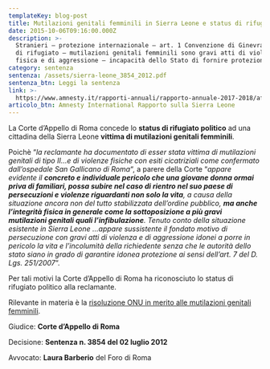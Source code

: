 ```yaml
---
templateKey: blog-post
title: Mutilazioni genitali femminili in Sierra Leone e status di rifugiato
date: 2015-10-06T09:16:00.000Z
description: >-
  Stranieri – protezione internazionale – art. 1 Convenzione di Ginevra: status
  di rifugiato – mutilazioni genitali femminili sono gravi atti di violenza
  fisica e di aggressione – incapacità dello Stato di fornire protezione
category: sentenza
sentenza: /assets/sierra-leone_3854_2012.pdf
sentenza_btn: Leggi la sentenza
link: >-
  https://www.amnesty.it/rapporti-annuali/rapporto-annuale-2017-2018/africa/sierra-leone/
articolo_btn: Amnesty International Rapporto sulla Sierra Leone
---
```

La Corte d’Appello di Roma concede lo **status di rifugiato politico** ad una cittadina della Sierra Leone **vittima di mutilazioni genitali femminili**.

Poichè “_la reclamante ha documentato di esser stata vittima di mutilazioni genitali di tipo II…e di violenze fisiche con esiti cicatriziali come confermato dall’ospedale San Gallicano di Roma_“, a parere della Corte “_appare evidente il **concreto e individuale pericolo che una giovane donna ormai priva di familiari, possa subire nel caso di rientro nel suo paese di persecuzioni e violenze riguardanti non solo la vita**, a causa della situazione ancora non del tutto stabilizzata dell’ordine pubblico, **ma anche l’integrità fisica in generale come la sottoposizione a più gravi mutilazioni genitali quali l’infibulazione**. Tenuto conto della situazione esistente in Sierra Leone …appare sussistente il fondato motivo di persecuzione con gravi atti di violenza e di aggressione idonei a porre in pericolo la vita e l’incolumità della richiedente senza che le autorità dello stato siano in grado di garantire idonea protezione ai sensi dell’art. 7 del D. Lgs. 251/2007_“.

Per tali motivi la Corte d’Appello di Roma ha riconosciuto lo status di rifugiato politico alla reclamante.

Rilevante in materia è la [risoluzione ONU in merito alle mutilazioni genitali femminili](https://bit.ly/2Rk6tbi).

Giudice: **Corte d’Appello di Roma**

Decisione: **Sentenza n. 3854 del 02 luglio 2012**

Avvocato: **Laura Barberio** del Foro di Roma
